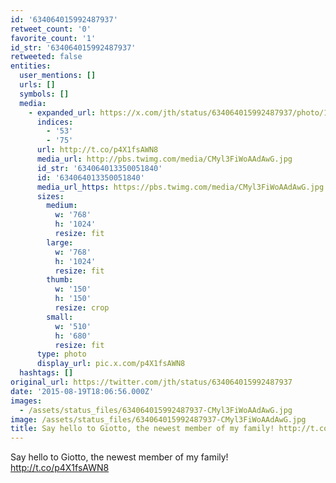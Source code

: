 ```yaml
---
id: '634064015992487937'
retweet_count: '0'
favorite_count: '1'
id_str: '634064015992487937'
retweeted: false
entities:
  user_mentions: []
  urls: []
  symbols: []
  media:
    - expanded_url: https://x.com/jth/status/634064015992487937/photo/1
      indices:
        - '53'
        - '75'
      url: http://t.co/p4X1fsAWN8
      media_url: http://pbs.twimg.com/media/CMyl3FiWoAAdAwG.jpg
      id_str: '634064013350051840'
      id: '634064013350051840'
      media_url_https: https://pbs.twimg.com/media/CMyl3FiWoAAdAwG.jpg
      sizes:
        medium:
          w: '768'
          h: '1024'
          resize: fit
        large:
          w: '768'
          h: '1024'
          resize: fit
        thumb:
          w: '150'
          h: '150'
          resize: crop
        small:
          w: '510'
          h: '680'
          resize: fit
      type: photo
      display_url: pic.x.com/p4X1fsAWN8
  hashtags: []
original_url: https://twitter.com/jth/status/634064015992487937
date: '2015-08-19T18:06:56.000Z'
images:
  - /assets/status_files/634064015992487937-CMyl3FiWoAAdAwG.jpg
image: /assets/status_files/634064015992487937-CMyl3FiWoAAdAwG.jpg
title: Say hello to Giotto, the newest member of my family! http://t.co/p4X1fsAWN8
---
```


Say hello to Giotto, the newest member of my family! http://t.co/p4X1fsAWN8